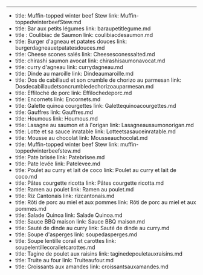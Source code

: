 ---
- title: Muffin-topped winter beef Stew
  link: Muffin-toppedwinterbeefStew.md
- title: Bar aux petits légumes
  link: baraupetitlegume.md
- title : Coulibiac de Saumon
  link: coulibiacdesaumon.md
- title: Burger d'agneau et patates douces
  link:  burgerdagneauetpatatesdouces.md
- title: Cheese scones salés
  link:  Cheesesconessalted.md
- title: chirashi saumon avocat
  link:  chirashisaumonavocat.md
- title: curry d'agneau
  link:  currydagneau.md
- title: Dinde au maroille
  link:  Dindeaumaroille.md
- title: Dos de cabillaud et son crumble de chorizo au parmesan
  link:  Dosdecabillaudetsoncrumbledechorizoauparmesan.md
- title: Effiloché de porc
  link:  Effilochedeporc.md
- title: Encornets
  link:  Encornets.md
- title: Galette quinoa courgettes
  link:  Galettequinoacourgettes.md
- title: Gauffres
  link:  Gauffres.md
- title: Houmous
  link:  Houmous.md
- title: Lasagne au saumon et à l'origan
  link:  Lasagneausaumonorigan.md
- title: Lotte et sa sauce inratable
  link:  Lotteetsasauceinratable.md
- title: Mousse au chocolat
  link:  Mousseauchocolat.md
- title: Muffin-topped winter beef Stew
  link:  muffin-toppedwinterbeefstew.md
- title: Pate brisée
  link:  Patebrisee.md
- title: Pate levée
  link:  Patelevee.md
- title: Poulet au curry et lait de coco
  link:  Poulet au curry et lait de coco.md
- title: Pâtes courgette ricotta
  link:  Pâtes courgette ricotta.md
- title: Ramen au poulet
  link:  Ramen au poulet.md
- title: Riz Cantonais
  link:  rizcantonais.md
- title: Rôti de porc au miel et aux pommes
  link:  Rôti de porc au miel et aux pommes.md
- title: Salade Quinoa
  link:  Salade Quinoa.md
- title: Sauce BBQ maison
  link:  Sauce BBQ maison.md
- title: Sauté de dinde au curry
  link:  Sauté de dinde au curry.md
- title: Soupe d'asperges
  link:  soupedasperges.md
- title: Soupe lentille corail et carottes
  link:  soupelentillecorailetcarottes.md
- title: Tagine de poulet aux raisins
  link:  taginedepouletauxraisins.md
- title: Truite au four
  link:  Truiteaufour.md
- title: Croissants aux amandes
  link:  croissantsauxamandes.md





